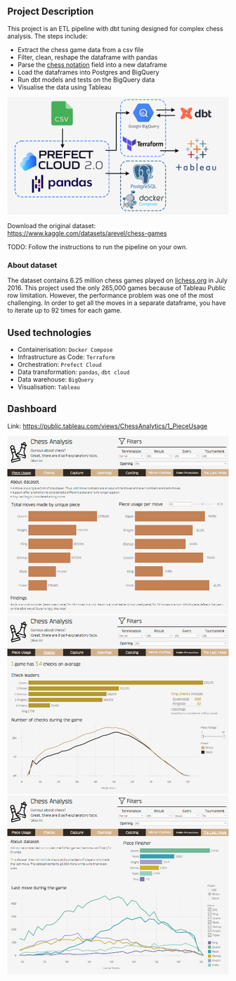 ## Project Description
This project is an ETL pipeline with dbt tuning designed for complex chess analysis. The steps include:
- Extract the chess game data from a csv file
- Filter, clean, reshape the dataframe with pandas
- Parse the [chess notation](https://en.wikipedia.org/wiki/Algebraic_notation_(chess)) field into a new dataframe
- Load the dataframes into Postgres and BigQuery
- Run dbt models and tests on the BigQuery data
- Visualise the data using Tableau

<img src="images/chess_architecture.png">

Download the original dataset: https://www.kaggle.com/datasets/arevel/chess-games

TODO: Follow the instructions to run the pipeline on your own.

### About dataset
The dataset contains 6.25 million chess games played on [lichess.org](https://lichess.org/) in July 2016. This project used the only 265,000 games because of Tableau Public row limitation. However, the performance problem was one of the most challenging. In order to get all the moves in a separate dataframe, you have to iterate up to 92 times for each game.


## Used technologies
- Containerisation: `Docker Compose`
- Infrastructure as Code: `Terraform`
- Orchestration: `Prefect Cloud`
- Data transformation: `pandas`, `dbt cloud`
- Data warehouse: `BigQuery`
- Visualisation: `Tableau`

## Dashboard
Link: https://public.tableau.com/views/ChessAnalytics/1_PieceUsage

<img src="images/chess_dashboard1.png">

<img src="images/chess_dashboard2.png">

<img src="images/chess_dashboard3.png">